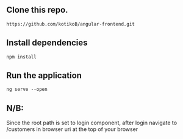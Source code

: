 ## Clone this repo.
```https://github.com/kotikoB/angular-frontend.git```
## Install dependencies
```npm install```
## Run the application
```ng serve --open```
## N/B:
Since the root path is set to login component, after login navigate to /customers in browser uri at the top of your browser
